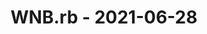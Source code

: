 ---
layout: post
title: WNB.rb - 2021-06-28
datetime: '2021-06-28T12:00:00-04:00'
name: WNB.rb
external_url: https://www.eventbrite.com/e/wnbrb-june-2021-tickets-155707385983
online_event: true
year_month: 2021-06
---